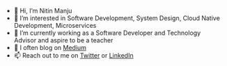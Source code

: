 - 👋 Hi, I’m Nitin Manju
- 👀 I’m interested in Software Development, System Design, Cloud Native Development, Microservices 
- 🌱 I’m currently working as a Software Developer and Technology Advisor and aspire to be a teacher
- 💞️ I often blog on [Medium](https://medium.com/@nitinmanju)
- 📫 Reach out to me on [Twitter](https://twitter.com/NitinManju) or [LinkedIn](https://www.linkedin.com/in/nitin-manju-14aa811a/)

